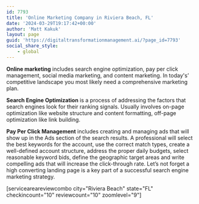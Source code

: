 ```yaml
---
id: 7793
title: 'Online Marketing Company in Riviera Beach, FL'
date: '2024-03-29T19:17:42+00:00'
author: 'Matt Kakuk'
layout: page
guid: 'https://digitaltransformationmanagement.ai/?page_id=7793'
social_share_style:
    - global
---
```


**Online marketing** includes search engine optimization, pay per click management, social media marketing, and content marketing. In today's’ competitive landscape you most likely need a comprehensive marketing plan.

**Search Engine Optimization** is a process of addressing the factors that search engines look for their ranking signals. Usually involves on-page optimization like website structure and content formatting, off-page optimization like link building.

**Pay Per Click Management** includes creating and managing ads that will show up in the Ads section of the search results. A professional will select the best keywords for the account, use the correct match types, create a well-defined account structure, address the proper daily budgets, select reasonable keyword bids, define the geographic target areas and write compelling ads that will increase the click-through rate. Let’s not forget a high converting landing page is a key part of a successful search engine marketing strategy.

\[serviceareareviewcombo city="Riviera Beach" state="FL" checkincount="10" reviewcount="10" zoomlevel="9"\] 